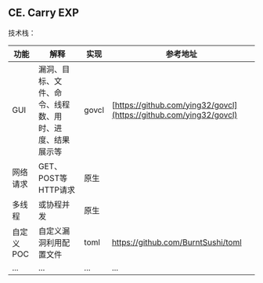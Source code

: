 ## CE. Carry EXP

技术栈：

| 功能      | 解释                                                   | 实现  | 参考地址                                                     |
| --------- | ------------------------------------------------------ | ----- | ------------------------------------------------------------ |
| GUI       | 漏洞、目标、文件、命令、线程数、用时、进度、结果展示等 | govcl | [https://github.com/ying32/govcl](https://github.com/ying32/govcl) |
| 网络请求  | GET、POST等HTTP请求                                    | 原生  |                                                              |
| 多线程    | 或协程并发                                             | 原生  |                                                              |
| 自定义POC | 自定义漏洞利用配置文件                                 | toml  | https://github.com/BurntSushi/toml                           |
| ...       | ...                                                    | ...   | ...                                                          |

